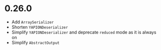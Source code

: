 # 0.26.0

- Add `ArraySerializer`
- Shorten `YAPIONDeserializer`
- Simplify `YAPIONDeserializer` and deprecate `reduced` mode as it is always on
- Simplify `AbstractOutput`